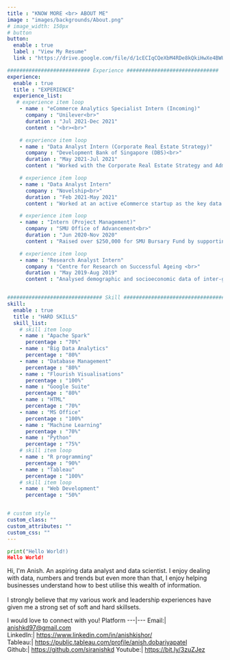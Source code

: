 ```yaml
---
title : "KNOW MORE <br> ABOUT ME"
image : "images/backgrounds/About.png"
# image_width: 150px
# button
button:
  enable : true
  label : "View My Resume"
  link : "https://drive.google.com/file/d/1cECIqCQeXbM4RDe8kQkiHwXe4BWUFzYp/view?usp=sharing"

########################### Experience ##############################
experience:
  enable : true
  title : "EXPERIENCE"
  experience_list:
   # experience item loop
    - name : "eCommerce Analytics Specialist Intern (Incoming)"
      company : "Unilever<br>"
      duration : "Jul 2021-Dec 2021"
      content : "<br><br>"

    # experience item loop
    - name : "Data Analyst Intern (Corporate Real Estate Strategy)"
      company : "Development Bank of Singapore (DBS)<br>"
      duration : "May 2021-Jul 2021"
      content : "Worked with the Corporate Real Estate Strategy and Administration (CRESA) team to assist the Bank with their space management data. Used analytics tools, Excel and Tableau to produce insights, develop and test hypothesis and communicate recommendations. "

    # experience item loop
    - name : "Data Analyst Intern"
      company : "Novelship<br>"
      duration : "Feb 2021-May 2021"
      content : "Worked at an active eCommerce startup as the key data analyst collaborating cross-functionally across various teams - Product, Finance, Marketing and Business Development. Used Tableau and SQL to build and maintain automated dashboards for the company. Performed cohort analysis and analysed user behaviour and patterns to generate insights."

    # experience item loop
    - name : "Intern (Project Management)"
      company : "SMU Office of Advancement<br>"
      duration : "Jun 2020-Nov 2020"
      content : "Raised over $250,000 for SMU Bursary Fund by supporting the team in areas of planning, organising and project management. Liaised with alumni and corporations to maintain relationships. <br> Conducted exploratory data analysis (EDA) using R programming to identify ideal variables leading to higher funds raised. Communicated these findings using informative visualisations."

    # experience item loop
    - name : "Research Analyst Intern"
      company : "Centre for Research on Successful Ageing <br>"
      duration : "May 2019-Aug 2019"
      content : "Analysed demographic and socioeconomic data of inter-generational transfer of financial resources in Singapore, using Stata 15. Consolidated summary stats and visualisations for effective communication. Conducted preliminary policy research in the sphere of ageing in Singapore by searching for and reading peer-reviewed economics papers and preparing summarised review."      


############################### Skill #################################
skill:
  enable : true
  title : "HARD SKILLS"
  skill_list:
    # skill item loop
    - name : "Apache Spark"
      percentage : "70%"
    - name : "Big Data Analytics"
      percentage : "80%"
    - name : "Database Management"
      percentage : "80%"
    - name : "Flourish Visualisations"
      percentage : "100%"
    - name : "Google Suite"
      percentage : "80%"   
    - name : "HTML"
      percentage : "70%"
    - name : "MS Office"
      percentage : "100%"
    - name : "Machine Learning"
      percentage : "70%"
    - name : "Python"
      percentage : "75%"
    # skill item loop
    - name : "R programming"
      percentage : "90%"
    - name : "Tableau"
      percentage : "100%"
    # skill item loop
    - name : "Web Development"
      percentage : "50%"


# custom style
custom_class: ""
custom_attributes: ""
custom_css: ""
---
```

```python
print("Hello World!)
Hello World!
```

Hi, I'm Anish. An aspiring data analyst and data scientist. I enjoy dealing with data, numbers and trends but even more than that, I enjoy helping businesses understand how to best utilise this wealth of information.<br><br> I strongly believe that my various work and leadership experiences have given me a strong set of soft and hard skillsets.

 I would love to connect with you!
Platform
---|---
 Email:| anishkd97@gmail.com <br>
 LinkedIn:| https://www.linkedin.com/in/anishkishor/ <br>
 Tableau:| https://public.tableau.com/profile/anish.dobariyapatel <br>
 Github:| https://github.com/siranishkd
 Youtube:| https://bit.ly/3zuZJez
